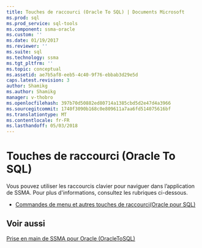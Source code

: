 ```yaml
---
title: Touches de raccourci (Oracle To SQL) | Documents Microsoft
ms.prod: sql
ms.prod_service: sql-tools
ms.component: ssma-oracle
ms.custom: ''
ms.date: 01/19/2017
ms.reviewer: ''
ms.suite: sql
ms.technology: ssma
ms.tgt_pltfrm: ''
ms.topic: conceptual
ms.assetid: ae7b5af8-eeb5-4c40-9f76-ebbab3d29e5d
caps.latest.revision: 3
author: Shamikg
ms.author: Shamikg
manager: v-thobro
ms.openlocfilehash: 397b70d50882ed80714a1385cbd5d2e47d4a3966
ms.sourcegitcommit: 1740f3090b168c0e809611a7aa6fd514075616bf
ms.translationtype: MT
ms.contentlocale: fr-FR
ms.lasthandoff: 05/03/2018
---
```

# <a name="shortcut-keysoracle-to-sql"></a>Touches de raccourci (Oracle To SQL)
Vous pouvez utiliser les raccourcis clavier pour naviguer dans l’application de SSMA. Pour plus d'informations, consultez les rubriques ci-dessous.  
  
-   [Commandes de menu et autres touches de raccourci&#40;Oracle pour SQL&#41;](../../ssma/oracle/menu-commands-and-other-shortcut-keys-oracle-to-sql.md)  
  
## <a name="see-also"></a>Voir aussi  
[Prise en main de SSMA pour Oracle &#40;OracleToSQL&#41;](../../ssma/oracle/getting-started-with-ssma-for-oracle-oracletosql.md)  
  
